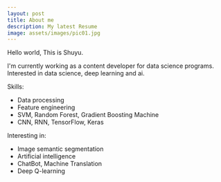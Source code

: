 ```yaml
---
layout: post
title: About me
description: My latest Resume
image: assets/images/pic01.jpg
---
```


Hello world, This is Shuyu.

I'm currently working as a content developer for data science programs.
Interested in data science, deep learning and ai.

Skills:
* Data processing
* Feature engineering
* SVM, Random Forest, Gradient Boosting Machine
* CNN, RNN, TensorFlow, Keras

Interesting in:
* Image semantic segmentation
* Artificial intelligence
* ChatBot, Machine Translation
* Deep Q-learning